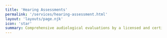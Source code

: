 ```yaml
---
title: 'Hearing Assessments'
permalink: '/services/hearing-assessment.html'
layout: 'layouts/page.njk'
icon: 'star'
summary: Comprehensive audiological evaluations by a licensed and certified audiologist (no referral necessary).
---
```

